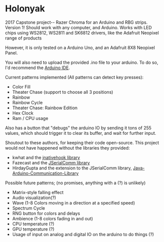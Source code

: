 # Holonyak
2017 Capstone project-- Razer Chroma for an Arduino and RBG strips.
Version 1! Should work with any computer, and Arduino. 
Works with LED chips using WS2812, WS2811 and SK6812 drivers, like the Adafruit
Neopixel range of products

However, it is only tested on a Arduino Uno, and an Adafruit 8X8 Neopixel Panel.

You will also need to upload the provided .ino file to your arduino. To do so,
I'd recommend the [Arduino IDE](https://www.arduino.cc/en/Main/Software).

Current patterns implemented (All patterns can detect key presses):
- Color Fill
- Theater Chase (support to choose all 3 positions)
- Rainbow
- Rainbow Cycle
- Theater Chase: Rainbow Edition
- Hex Clock
- Ram / CPU usage

Also has a button that "debugs" the arduino IO by sending it tons of 255 values, 
which should trigger it to clear its buffer, and wait for further input.

Shoutout to these authors, for keeping their code open-source. This project would not have happened without the libraries they provided:
 - kwhat and the [jnativehook library](https://github.com/kwhat/jnativehook)
 - Fazecast and the [JSerialComm library](https://github.com/Fazecast/jSerialComm)
 - HirdayGupta and the extension to the JSerialComm library, [Java-Arduino-Communication-Library](https://github.com/HirdayGupta/Java-Arduino-Communication-Library)


Possible future patterns; (no promises, anything with a (?) is unlikely)
- Matrix-style falling effect
- Audio visualization(?)
- Wave (1-8 Colors moving in a direction at a specified speed)
- Spectrum Cycle
- RNG button for colors and delays
- Ambience (1-8 colors fading in and out)
- CPU temperature (?)
- GPU temperature (?)
- Usage of input on analog and digital IO on the arduino to do things (?)
